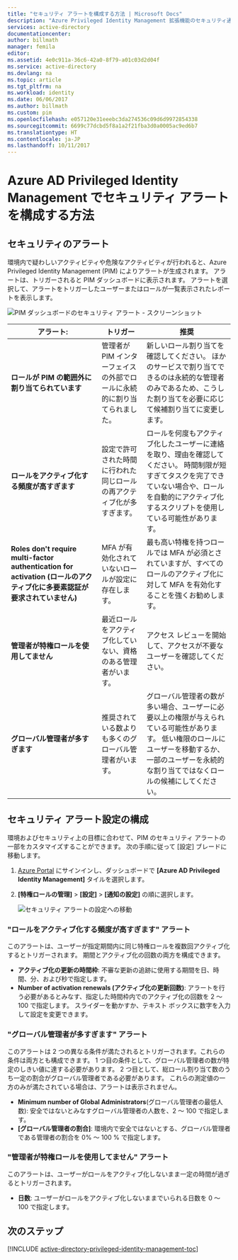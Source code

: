```yaml
---
title: "セキュリティ アラートを構成する方法 | Microsoft Docs"
description: "Azure Privileged Identity Management 拡張機能のセキュリティ通知の構成方法を説明します。"
services: active-directory
documentationcenter: 
author: billmath
manager: femila
editor: 
ms.assetid: 4e0c911a-36c6-42a0-8f79-a01c03d2d04f
ms.service: active-directory
ms.devlang: na
ms.topic: article
ms.tgt_pltfrm: na
ms.workload: identity
ms.date: 06/06/2017
ms.author: billmath
ms.custom: pim
ms.openlocfilehash: e057120e31eeebc3da274536c09d6d9972854338
ms.sourcegitcommit: 6699c77dcbd5f8a1a2f21fba3d0a0005ac9ed6b7
ms.translationtype: HT
ms.contentlocale: ja-JP
ms.lasthandoff: 10/11/2017
---
```

# <a name="how-to-configure-security-alerts-in-azure-ad-privileged-identity-management"></a>Azure AD Privileged Identity Management でセキュリティ アラートを構成する方法
## <a name="security-alerts"></a>セキュリティのアラート
環境内で疑わしいアクティビティや危険なアクティビティが行われると、Azure Privileged Identity Management (PIM) によりアラートが生成されます。 アラートは、トリガーされると PIM ダッシュボードに表示されます。 アラートを選択して、アラートをトリガーしたユーザーまたはロールが一覧表示されたレポートを表示します。

![PIM ダッシュボードのセキュリティ アラート - スクリーンショット][1]

| アラート: | トリガー | 推奨 |
| --- | --- | --- |
| **ロールが PIM の範囲外に割り当てられています** |管理者が PIM インターフェイスの外部でロールに永続的に割り当てられました。 |新しいロール割り当てを確認してください。 ほかのサービスで割り当てできるのは永続的な管理者のみであるため、こうした割り当てを必要に応じて候補割り当てに変更します。 |
| **ロールをアクティブ化する頻度が高すぎます** |設定で許可された時間に行われた同じロールの再アクティブ化が多すぎます。 |ロールを何度もアクティブ化したユーザーに連絡を取り、理由を確認してください。 時間制限が短すぎてタスクを完了できていない場合や、ロールを自動的にアクティブ化するスクリプトを使用している可能性があります。 |
| **Roles don't require multi-factor authentication for activation (ロールのアクティブ化に多要素認証が要求されていません)** |MFA が有効化されていないロールが設定に存在します。 |最も高い特権を持つロールでは MFA が必須とされていますが、すべてのロールのアクティブ化に対して MFA を有効化することを強くお勧めします。 |
| **管理者が特権ロールを使用してません** |最近ロールをアクティブ化していない、資格のある管理者がいます。 |アクセス レビューを開始して、アクセスが不要なユーザーを確認してください。 |
| **グローバル管理者が多すぎます** |推奨されている数よりも多くのグローバル管理者がいます。 |グローバル管理者の数が多い場合、ユーザーに必要以上の権限が与えられている可能性があります。 低い権限のロールにユーザーを移動するか、一部のユーザーを永続的な割り当てではなくロールの候補にしてください。 |

## <a name="configure-security-alert-settings"></a>セキュリティ アラート設定の構成
環境およびセキュリティ上の目標に合わせて、PIM のセキュリティ アラートの一部をカスタマイズすることができます。 次の手順に従って [設定] ブレードに移動します。

1. [Azure Portal](https://portal.azure.com/) にサインインし、ダッシュボードで **[Azure AD Privileged Identity Management]** タイルを選択します。
2. **[特権ロールの管理]** > **[設定]** > **[通知の設定]** の順に選択します。
   
    ![セキュリティ アラートの設定への移動][2]

### <a name="roles-are-being-activated-too-frequently-alert"></a>"ロールをアクティブ化する頻度が高すぎます" アラート
このアラートは、ユーザーが指定期間内に同じ特権ロールを複数回アクティブ化するとトリガーされます。 期間とアクティブ化の回数の両方を構成できます。

* **アクティブ化の更新の時間枠**: 不審な更新の追跡に使用する期間を日、時間、分、および秒で指定します。
* **Number of activation renewals (アクティブ化の更新回数)**: アラートを行う必要があるとみなす、指定した時間枠内でのアクティブ化の回数を 2 ～ 100 で指定します。 スライダーを動かすか、テキスト ボックスに数字を入力して設定を変更できます。

### <a name="there-are-too-many-global-administrators-alert"></a>"グローバル管理者が多すぎます" アラート
このアラートは 2 つの異なる条件が満たされるとトリガーされます。これらの条件は両方とも構成できます。 1 つ目の条件として、グローバル管理者の数が特定のしきい値に達する必要があります。 2 つ目として、総ロール割り当て数のうち一定の割合がグローバル管理者である必要があります。 これらの測定値の一方のみが満たされている場合は、アラートは表示されません。  

* **Minimum number of Global Administrators**(グローバル管理者の最低人数): 安全ではないとみなすグローバル管理者の人数を、2 ～ 100 で指定します。
* **[グローバル管理者の割合]**: 環境内で安全ではないとする、グローバル管理者である管理者の割合を 0% ～ 100 % で指定します。

### <a name="administrators-arent-using-their-privileged-roles-alert"></a>"管理者が特権ロールを使用してません" アラート
このアラートは、ユーザーがロールをアクティブ化しないまま一定の時間が過ぎるとトリガーされます。

* **日数**: ユーザーがロールをアクティブ化しないままでいられる日数を 0 ～ 100 で指定します。

## <a name="next-steps"></a>次のステップ
[!INCLUDE [active-directory-privileged-identity-management-toc](../../includes/active-directory-privileged-identity-management-toc.md)]

<!--Image references-->

[1]: ./media/active-directory-privileged-identity-management-how-to-configure-security-alerts/PIM_security_dash.png
[2]: ./media/active-directory-privileged-identity-management-how-to-configure-security-alerts/PIM_security_settings.png
